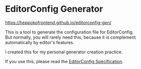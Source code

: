 # EditorConfig Generator

<https://heppokofrontend.github.io/editorconfig-gen/>

This is a tool to generate the configuration file for EditorConfig.  
But normally, you will rarely need this, because it is  complement automatically by editor's features.

I created this for my personal generator creation practice.

If you use this, please read the [EditorConfig Specification](https://editorconfig-specification.readthedocs.io/).
